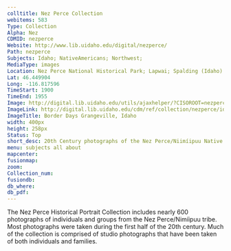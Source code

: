 ```yaml
---
colltitle: Nez Perce Collection 
webitems: 583
Type: Collection
Alpha: Nez
CDMID: nezperce
Website: http://www.lib.uidaho.edu/digital/nezperce/
Path: nezperce
Subjects: Idaho; NativeAmericans; Northwest;
MediaType: images
Location: Nez Perce National Historical Park; Lapwai; Spalding (Idaho)
Lat: 46.449904
Long: -116.817596
TimeStart: 1900
TimeEnd: 1955
Image: http://digital.lib.uidaho.edu/utils/ajaxhelper/?CISOROOT=nezperce&CISOPTR=512&action=2&DMSCALE=10.5&DMWIDTH=800&DMHEIGHT=700&DMX=0&DMY=0&DMTEXT=&DMROTATE=0
ImageLink: http://digital.lib.uidaho.edu/cdm/ref/collection/nezperce/id/512
ImageTitle: Border Days Grangeville, Idaho
width: 400px
height: 258px
Status: Top
short_desc: 20th Century photographs of the Nez Perce/Niimíipuu Native Americans
menu: subjects all about
mapcenter: 
fusionmap: 
zoom: 
Collection_num: 
fusiondb: 
db_where: 
db_pdf: 
---
```

The Nez Perce Historical Portrait Collection includes nearly 600 photographs of individuals and groups from the Nez Perce/Nimíipuu tribe. Most photographs were taken during the first half of the 20th century. Much of the collection is comprised of studio photographs that have been taken of both individuals and families.
